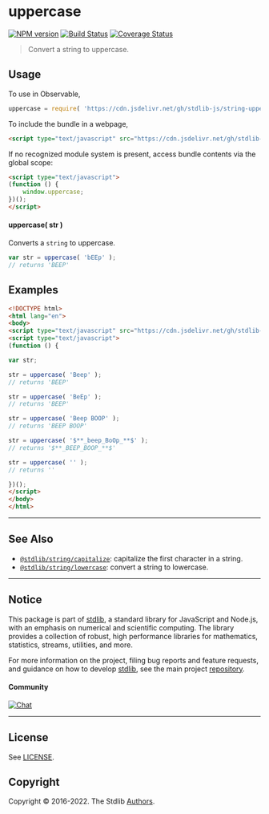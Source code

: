 <!--

@license Apache-2.0

Copyright (c) 2018 The Stdlib Authors.

Licensed under the Apache License, Version 2.0 (the "License");
you may not use this file except in compliance with the License.
You may obtain a copy of the License at

   http://www.apache.org/licenses/LICENSE-2.0

Unless required by applicable law or agreed to in writing, software
distributed under the License is distributed on an "AS IS" BASIS,
WITHOUT WARRANTIES OR CONDITIONS OF ANY KIND, either express or implied.
See the License for the specific language governing permissions and
limitations under the License.

-->

# uppercase

[![NPM version][npm-image]][npm-url] [![Build Status][test-image]][test-url] [![Coverage Status][coverage-image]][coverage-url] <!-- [![dependencies][dependencies-image]][dependencies-url] -->

> Convert a string to uppercase.

<section class="intro">

</section>

<!-- /.intro -->



<section class="usage">

## Usage

To use in Observable,

```javascript
uppercase = require( 'https://cdn.jsdelivr.net/gh/stdlib-js/string-uppercase@umd/bundle.js' )
```

To include the bundle in a webpage,

```html
<script type="text/javascript" src="https://cdn.jsdelivr.net/gh/stdlib-js/string-uppercase@umd/bundle.js"></script>
```

If no recognized module system is present, access bundle contents via the global scope:

```html
<script type="text/javascript">
(function () {
    window.uppercase;
})();
</script>
```

#### uppercase( str )

Converts a `string` to uppercase.

```javascript
var str = uppercase( 'bEEp' );
// returns 'BEEP'
```

</section>

<!-- /.usage -->

<section class="examples">

## Examples

<!-- eslint no-undef: "error" -->

```html
<!DOCTYPE html>
<html lang="en">
<body>
<script type="text/javascript" src="https://cdn.jsdelivr.net/gh/stdlib-js/string-uppercase@umd/bundle.js"></script>
<script type="text/javascript">
(function () {

var str;

str = uppercase( 'Beep' );
// returns 'BEEP'

str = uppercase( 'BeEp' );
// returns 'BEEP'

str = uppercase( 'Beep BOOP' );
// returns 'BEEP BOOP'

str = uppercase( '$**_beep_BoOp_**$' );
// returns '$**_BEEP_BOOP_**$'

str = uppercase( '' );
// returns ''

})();
</script>
</body>
</html>
```

</section>

<!-- /.examples -->



<!-- Section for related `stdlib` packages. Do not manually edit this section, as it is automatically populated. -->

<section class="related">

* * *

## See Also

-   <span class="package-name">[`@stdlib/string/capitalize`][@stdlib/string/capitalize]</span><span class="delimiter">: </span><span class="description">capitalize the first character in a string.</span>
-   <span class="package-name">[`@stdlib/string/lowercase`][@stdlib/string/lowercase]</span><span class="delimiter">: </span><span class="description">convert a string to lowercase.</span>

</section>

<!-- /.related -->

<!-- Section for all links. Make sure to keep an empty line after the `section` element and another before the `/section` close. -->


<section class="main-repo" >

* * *

## Notice

This package is part of [stdlib][stdlib], a standard library for JavaScript and Node.js, with an emphasis on numerical and scientific computing. The library provides a collection of robust, high performance libraries for mathematics, statistics, streams, utilities, and more.

For more information on the project, filing bug reports and feature requests, and guidance on how to develop [stdlib][stdlib], see the main project [repository][stdlib].

#### Community

[![Chat][chat-image]][chat-url]

---

## License

See [LICENSE][stdlib-license].


## Copyright

Copyright &copy; 2016-2022. The Stdlib [Authors][stdlib-authors].

</section>

<!-- /.stdlib -->

<!-- Section for all links. Make sure to keep an empty line after the `section` element and another before the `/section` close. -->

<section class="links">

[npm-image]: http://img.shields.io/npm/v/@stdlib/string-uppercase.svg
[npm-url]: https://npmjs.org/package/@stdlib/string-uppercase

[test-image]: https://github.com/stdlib-js/string-uppercase/actions/workflows/test.yml/badge.svg?branch=main
[test-url]: https://github.com/stdlib-js/string-uppercase/actions/workflows/test.yml?query=branch:main

[coverage-image]: https://img.shields.io/codecov/c/github/stdlib-js/string-uppercase/main.svg
[coverage-url]: https://codecov.io/github/stdlib-js/string-uppercase?branch=main

<!--

[dependencies-image]: https://img.shields.io/david/stdlib-js/string-uppercase.svg
[dependencies-url]: https://david-dm.org/stdlib-js/string-uppercase/main

-->

[chat-image]: https://img.shields.io/gitter/room/stdlib-js/stdlib.svg
[chat-url]: https://gitter.im/stdlib-js/stdlib/

[stdlib]: https://github.com/stdlib-js/stdlib

[stdlib-authors]: https://github.com/stdlib-js/stdlib/graphs/contributors

[umd]: https://github.com/umdjs/umd
[es-module]: https://developer.mozilla.org/en-US/docs/Web/JavaScript/Guide/Modules

[deno-url]: https://github.com/stdlib-js/string-uppercase/tree/deno
[umd-url]: https://github.com/stdlib-js/string-uppercase/tree/umd
[esm-url]: https://github.com/stdlib-js/string-uppercase/tree/esm

[stdlib-license]: https://raw.githubusercontent.com/stdlib-js/string-uppercase/main/LICENSE

[standard-streams]: https://en.wikipedia.org/wiki/Standard_streams

<!-- <related-links> -->

[@stdlib/string/capitalize]: https://github.com/stdlib-js/string-capitalize/tree/umd

[@stdlib/string/lowercase]: https://github.com/stdlib-js/string-lowercase/tree/umd

<!-- </related-links> -->

</section>

<!-- /.links -->
